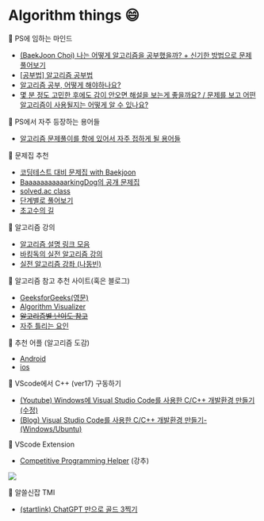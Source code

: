 # Algorithm things 😄

📌 PS에 임하는 마인드
- [(BaekJoon Choi) 나는 어떻게 알고리즘을 공부했을까? + 신기한 방법으로 문제 풀어보기](https://www.slideshare.net/slideshow/ss-52193873/52193873)
- [[공부법] 알고리즘 공부법](https://gmlwjd9405.github.io/2018/05/14/how-to-study-algorithms.html)
- [알고리즘 공부, 어떻게 해야하나요?](https://baactree.tistory.com/52)
- [몇 분 정도 고민한 후에도 감이 안오면 해설을 보는게 좋을까요? / 문제를 보고 어떤 알고리즘이 사용될지는 어떻게 알 수 있나요?](https://blog.encrypted.gg/1062)

📌 PS에서 자주 등장하는 용어들
- [알고리즘 문제풀이를 함에 있어서 자주 접하게 될 용어들](https://www.acmicpc.net/blog/view/102)

📌 문제집 추천 
- [코딩테스트 대비 문제집 with Baekjoon](https://github.com/tony9402/baekjoon)
- [BaaaaaaaaaaarkingDog의 공개 문제집](https://www.acmicpc.net/workbook/by/BaaaaaaaaaaarkingDog)
- [solved.ac class](https://solved.ac/class)
- [단계별로 풀어보기](https://www.acmicpc.net/step)
- [초고수의 길](https://github.com/justiceHui/Unknown-To-Wellknown)

📌 알고리즘 강의
- [알고리즘 설명 링크 모음](https://github.com/tony9402/baekjoon/blob/main/link_for_study.md)
- [바킹독의 실전 알고리즘 강의](https://www.youtube.com/playlist?list=PLtqbFd2VIQv4O6D6l9HcD732hdrnYb6CY)
- [실전 알고리즘 강좌 (나동빈)](https://www.youtube.com/playlist?list=PLRx0vPvlEmdDHxCvAQS1_6XV4deOwfVrz)

📌 알고리즘 참고 추천 사이트(혹은 블로그)
- [GeeksforGeeks(영문)](https://www.geeksforgeeks.org/)
- [Algorithm Visualizer](https://algorithm-visualizer.org/)
- ~~[알고리즘별 난이도 참고](https://jh05013.github.io/%EC%95%8C%EA%B3%A0%EB%A6%AC%EC%A6%98/#_2)~~
- [자주 틀리는 요인](https://www.acmicpc.net/blog/view/70)

📌 추천 어플 (알고리즘 도감)
- [Android](https://play.google.com/store/apps/details?id=wiki.algorithm.algorithms&hl=ko&pli=1)
- [ios](https://apps.apple.com/kr/app/%EC%95%8C%EA%B3%A0%EB%A6%AC%EC%A6%98-%EB%8F%84%EA%B0%90/id1047532631) 

📌 VScode에서 C++ (ver17) 구동하기
- [(Youtube) Windows에 Visual Studio Code를 사용한 C/C++ 개발환경 만들기(수정)](https://youtu.be/xvZfgJJ0t8k?si=KqNEBDWLqJTEP1vF)
- [(Blog) Visual Studio Code를 사용한 C/C++ 개발환경 만들기-(Windows/Ubuntu)](https://webnautes.tistory.com/1854)

📌 VScode Extension
- [Competitive Programming Helper](https://marketplace.visualstudio.com/items?itemName=DivyanshuAgrawal.competitive-programming-helper) (강추)  
<a href="https://marketplace.visualstudio.com/items?itemName=DivyanshuAgrawal.competitive-programming-helper"/>
<img src="https://divyanshuagrawal.gallerycdn.vsassets.io/extensions/divyanshuagrawal/competitive-programming-helper/2024.7.1722430096/1722430111323/Microsoft.VisualStudio.Services.Icons.Default"/></a>

📌 알쓸신잡 TMI
- [(startlink) ChatGPT 만으로 골드 3찍기](https://www.acmicpc.net/board/view/110940)
